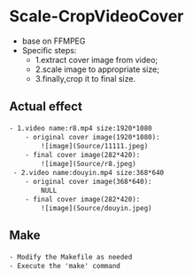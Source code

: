 # Scale-CropVideoCover
- base on FFMPEG
- Specific steps:
    - 1.extract cover image from video;
    - 2.scale image to appropriate size;
    - 3.finally,crop it to final size.
 ## Actual effect
    - 1.video name:r8.mp4 size:1920*1080
        - original cover image(1920*1080):
            ![image](Source/11111.jpeg)
        - final cover image(282*420):
            ![image](Source/r8.jpeg)
     - 2.video name:douyin.mp4 size:368*640
        - original cover image(368*640):
            NULL
        - final cover image(282*420):
            ![image](Source/douyin.jpeg)
  ## Make
    - Modify the Makefile as needed
    - Execute the 'make' command
